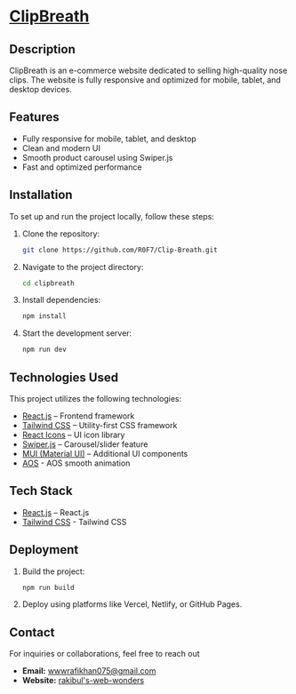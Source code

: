 # [ClipBreath]()

## Description

ClipBreath is an e-commerce website dedicated to selling high-quality nose clips. The website is fully responsive and optimized for mobile, tablet, and desktop devices.

## Features

- Fully responsive for mobile, tablet, and desktop
- Clean and modern UI
- Smooth product carousel using Swiper.js
- Fast and optimized performance

## Installation

To set up and run the project locally, follow these steps:

1. Clone the repository:
   ```sh
   git clone https://github.com/R0F7/Clip-Breath.git
2. Navigate to the project directory:
   ```sh
   cd clipbreath
3. Install dependencies:
   ```sh
   npm install
4. Start the development server:
   ```sh
   npm run dev

## Technologies Used

This project utilizes the following technologies:

- [React.js](https://react.dev/) – Frontend framework
- [Tailwind CSS](https://v3.tailwindcss.com/) – Utility-first CSS framework
- [React Icons](https://react-icons.github.io/react-ico) – UI icon library
- [Swiper.js](https://swiperjs.com/) – Carousel/slider feature
- [MUI (Material UI)](https://mui.com/) – Additional UI components
- [AOS](https://michalsnik.github.io/a) - AOS smooth animation

## Tech Stack

- [React.js](https://react.dev/) – React.js
- [Tailwind CSS](https://v3.tailwindcss.com/) - Tailwind CSS

## Deployment
1. Build the project:
   ```sh
   npm run build
2. Deploy using platforms like Vercel, Netlify, or GitHub Pages.

## Contact
For inquiries or collaborations, feel free to reach out

  - **Email:** wwwrafikhan075@gmail.com
  - **Website:** [rakibul's-web-wonders](https://rakibuls-web-wonders.netlify.app)